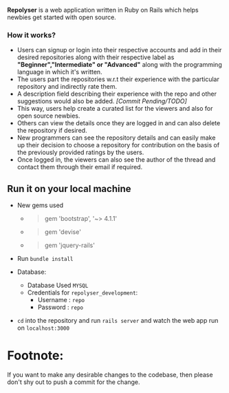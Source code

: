 
**Repolyser** is a web application written in Ruby on Rails which helps newbies get started with open source.

### How it works?
* Users can signup or login into their respective accounts and add in their desired repositories along with their respective label as **"Beginner","Intermediate" or "Advanced"** along with the programming language in which it's written.
* The users part the repositories w.r.t their experience with the particular repository and indirectly rate them.
* A description field describing their experience with the repo and other suggestions would also be added. *[Commit Pending/TODO]*
* This way, users help create a curated list for the viewers and also for open source newbies.
* Others can view the details once they are logged in and can also delete the repository if desired.
* New programmers can see the repository details and can easily make up their decision to choose a repository for contribution on the basis of the previously provided ratings by the users.
* Once logged in, the viewers can also see the author of the thread and contact them through their email if required.

## Run it on your local machine

* New gems used 
  - > gem 'bootstrap', '~> 4.1.1'
  - > gem 'devise'
  - > gem 'jquery-rails'
  
* Run `bundle install`
* Database:
  - Database Used `MYSQL`
  - Credentials for `repolyser_development`:
    - Username : `repo`
    - Password : `repo`
* `cd` into the repository and run `rails server` and watch the web app run on `localhost:3000`




# Footnote: 
If you want to make any desirable changes to the codebase, then please don't shy out to push a commit for the change.
